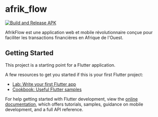 # afrik_flow

[![Build and Release APK](https://github.com/BlakvGhost/AfrikFlow/actions/workflows/release.yml/badge.svg)](https://github.com/BlakvGhost/AfrikFlow/actions/workflows/release.yml)

AfrikFlow est une application web et mobile révolutionnaire conçue pour faciliter les transactions financières en Afrique de l'Ouest.

## Getting Started

This project is a starting point for a Flutter application.

A few resources to get you started if this is your first Flutter project:

- [Lab: Write your first Flutter app](https://docs.flutter.dev/get-started/codelab)
- [Cookbook: Useful Flutter samples](https://docs.flutter.dev/cookbook)

For help getting started with Flutter development, view the
[online documentation](https://docs.flutter.dev/), which offers tutorials,
samples, guidance on mobile development, and a full API reference.
